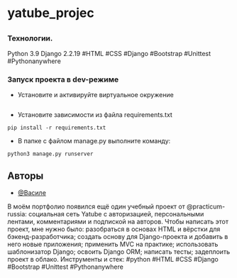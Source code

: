# yatube_projec
##

### Технологии.
Python 3.9
Django 2.2.19
#HTML 
#CSS 
#Django 
#Bootstrap 
#Unittest 
#Pythonanywhere
### Запуск проекта в dev-режиме
- Установите и активируйте виртуальное окружение
``` python -m venv venv
```
- Установите зависимости из файла requirements.txt
 ```
pip install -r requirements.txt
``` 
- В папке с файлом manage.py выполните команду:

```
python3 manage.py runserver
```

## Авторы

- [@Василе](https://github.com/EVA666999)

В моём портфолио появился ещё один учебный проект от @practicum-russia: социальная сеть Yatube с авторизацией, персональными лентами, комментариями и подпиской на авторов.
Чтобы написать этот проект, мне нужно было:
разобраться в основах HTML и вёрстки для бэкенд-разработчика;
создать основу для Django-проекта и добавить в него новые приложения;
применить MVC на практике;
использовать шаблонизатор Django;
освоить Django ORM;
написать тесты;
задеплоить проект в облако.
Инструменты и стек: #python #HTML #CSS #Django #Bootstrap #Unittest #Pythonanywhere
